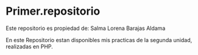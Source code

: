 # Primer.repositorio
Este repositorio es propiedad de: Salma Lorena Barajas Aldama

En este Repositorio estan disponibles mis practicas de la segunda unidad, realizadas en PHP.
